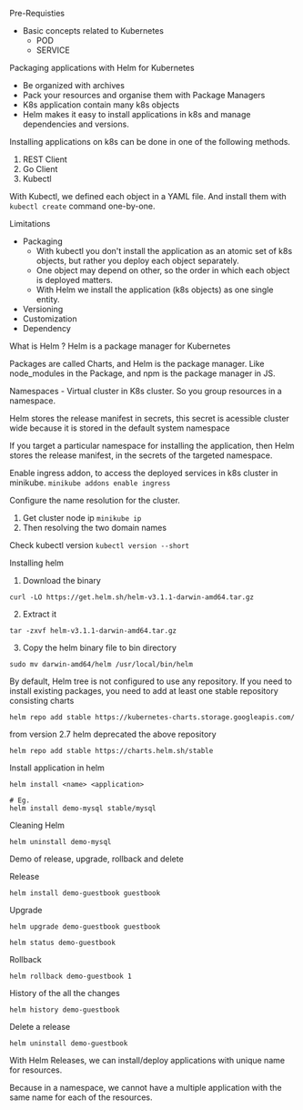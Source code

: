 Pre-Requisties

- Basic concepts related to Kubernetes
	- POD
	- SERVICE

Packaging applications with Helm for Kubernetes

- Be organized with archives
- Pack your resources and organise them with Package Managers
- K8s application contain many k8s objects
- Helm makes it easy to install applications in k8s and manage dependencies and versions.

Installing applications on k8s can be done in one of the following methods.
1. REST Client
2. Go Client
3. Kubectl

With Kubectl, we defined each object in a YAML file. And install them with `kubectl create` command one-by-one.

Limitations

- Packaging
	- With kubectl you don't install the application as an atomic set of k8s objects, but rather you deploy each object separately.
	- One object may depend on other, so the order in which each object is deployed matters.
	- With Helm we install the application (k8s objects) as one single entity.
- Versioning
- Customization
- Dependency

What is Helm ?
Helm is a package manager for Kubernetes

Packages are called Charts, and Helm is the package manager.
Like node_modules in the Package, and npm is the package manager in JS.

Namespaces - Virtual cluster in K8s cluster. So you group resources in a namespace.

Helm stores the release manifest in secrets, this secret is acessible cluster wide because it is stored in the default system namespace

If you target a particular namespace for installing the application, then Helm stores the release manifest, in the secrets of the targeted namespace.

Enable ingress addon, to access the deployed services in k8s cluster in minikube.
`minikube addons enable ingress`

Configure the name resolution for the cluster.

1. Get cluster node ip `minikube ip`
2. Then resolving the two domain names

Check kubectl version
`kubectl version --short`

Installing helm

1. Download the binary 
```
curl -LO https://get.helm.sh/helm-v3.1.1-darwin-amd64.tar.gz
```
2. Extract it
```
tar -zxvf helm-v3.1.1-darwin-amd64.tar.gz
```
3. Copy the helm binary file to bin directory
```
sudo mv darwin-amd64/helm /usr/local/bin/helm
```

By default, Helm tree is not configured to use any repository. If you need to install existing packages, you need to add at least one stable repository consisting charts

```
helm repo add stable https://kubernetes-charts.storage.googleapis.com/
```
from version 2.7 helm deprecated the above repository

```
helm repo add stable https://charts.helm.sh/stable
```

Install application in helm

```
helm install <name> <application>

# Eg.
helm install demo-mysql stable/mysql
```

Cleaning Helm

```
helm uninstall demo-mysql
```

Demo of release, upgrade, rollback and delete

Release
```
helm install demo-guestbook guestbook
```

Upgrade
```
helm upgrade demo-guestbook guestbook
```

```
helm status demo-guestbook
```

Rollback

```
helm rollback demo-guestbook 1
```

History of the all the changes
```
helm history demo-guestbook
```

Delete a release
```
helm uninstall demo-guestbook
```

With Helm Releases, we can install/deploy applications with unique name for resources.

Because in a namespace, we cannot have a multiple application with the same name for each of the resources.

